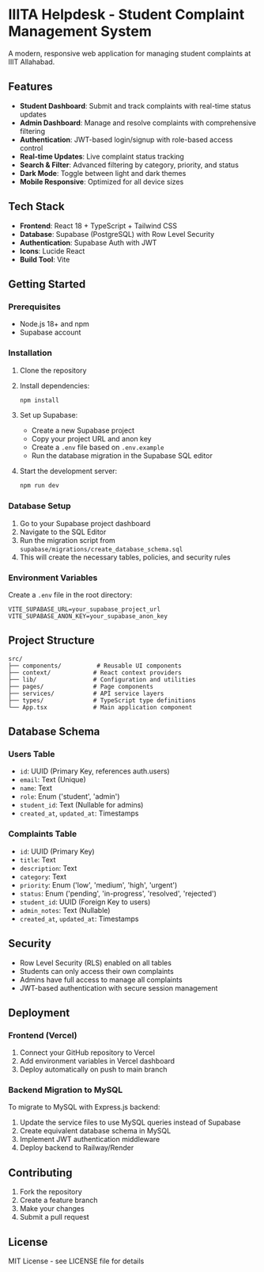 # IIITA Helpdesk - Student Complaint Management System

A modern, responsive web application for managing student complaints at IIIT Allahabad.

## Features

- **Student Dashboard**: Submit and track complaints with real-time status updates
- **Admin Dashboard**: Manage and resolve complaints with comprehensive filtering
- **Authentication**: JWT-based login/signup with role-based access control
- **Real-time Updates**: Live complaint status tracking
- **Search & Filter**: Advanced filtering by category, priority, and status
- **Dark Mode**: Toggle between light and dark themes
- **Mobile Responsive**: Optimized for all device sizes

## Tech Stack

- **Frontend**: React 18 + TypeScript + Tailwind CSS
- **Database**: Supabase (PostgreSQL) with Row Level Security
- **Authentication**: Supabase Auth with JWT
- **Icons**: Lucide React
- **Build Tool**: Vite

## Getting Started

### Prerequisites

- Node.js 18+ and npm
- Supabase account

### Installation

1. Clone the repository
2. Install dependencies:
   ```bash
   npm install
   ```

3. Set up Supabase:
   - Create a new Supabase project
   - Copy your project URL and anon key
   - Create a `.env` file based on `.env.example`
   - Run the database migration in the Supabase SQL editor

4. Start the development server:
   ```bash
   npm run dev
   ```

### Database Setup

1. Go to your Supabase project dashboard
2. Navigate to the SQL Editor
3. Run the migration script from `supabase/migrations/create_database_schema.sql`
4. This will create the necessary tables, policies, and security rules

### Environment Variables

Create a `.env` file in the root directory:

```env
VITE_SUPABASE_URL=your_supabase_project_url
VITE_SUPABASE_ANON_KEY=your_supabase_anon_key
```

## Project Structure

```
src/
├── components/          # Reusable UI components
├── context/            # React context providers
├── lib/                # Configuration and utilities
├── pages/              # Page components
├── services/           # API service layers
├── types/              # TypeScript type definitions
└── App.tsx             # Main application component
```

## Database Schema

### Users Table
- `id`: UUID (Primary Key, references auth.users)
- `email`: Text (Unique)
- `name`: Text
- `role`: Enum ('student', 'admin')
- `student_id`: Text (Nullable for admins)
- `created_at`, `updated_at`: Timestamps

### Complaints Table
- `id`: UUID (Primary Key)
- `title`: Text
- `description`: Text
- `category`: Text
- `priority`: Enum ('low', 'medium', 'high', 'urgent')
- `status`: Enum ('pending', 'in-progress', 'resolved', 'rejected')
- `student_id`: UUID (Foreign Key to users)
- `admin_notes`: Text (Nullable)
- `created_at`, `updated_at`: Timestamps

## Security

- Row Level Security (RLS) enabled on all tables
- Students can only access their own complaints
- Admins have full access to manage all complaints
- JWT-based authentication with secure session management

## Deployment

### Frontend (Vercel)
1. Connect your GitHub repository to Vercel
2. Add environment variables in Vercel dashboard
3. Deploy automatically on push to main branch

### Backend Migration to MySQL
To migrate to MySQL with Express.js backend:

1. Update the service files to use MySQL queries instead of Supabase
2. Create equivalent database schema in MySQL
3. Implement JWT authentication middleware
4. Deploy backend to Railway/Render

## Contributing

1. Fork the repository
2. Create a feature branch
3. Make your changes
4. Submit a pull request

## License

MIT License - see LICENSE file for details
